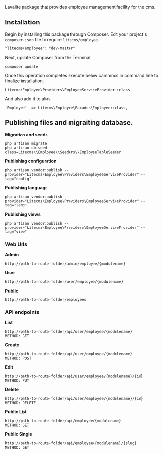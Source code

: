 Lavalite package that provides employee management facility for the cms.

## Installation

Begin by installing this package through Composer. Edit your project's `composer.json` file to require `litecms/employee`.

    "litecms/employee": "dev-master"

Next, update Composer from the Terminal:

    composer update

Once this operation completes execute below cammnds in command line to finalize installation.

    Litecms\Employee\Providers\EmployeeServiceProvider::class,

And also add it to alias

    'Employee'  => Litecms\Employee\Facades\Employee::class,

## Publishing files and migraiting database.

**Migration and seeds**

    php artisan migrate
    php artisan db:seed --class=Litecms\\Employee\\Seeders\\EmployeeTableSeeder

**Publishing configuration**

    php artisan vendor:publish --provider="Litecms\Employee\Providers\EmployeeServiceProvider" --tag="config"

**Publishing language**

    php artisan vendor:publish --provider="Litecms\Employee\Providers\EmployeeServiceProvider" --tag="lang"

**Publishing views**

    php artisan vendor:publish --provider="Litecms\Employee\Providers\EmployeeServiceProvider" --tag="view"


### Web Urls

**Admin**

    http://path-to-route-folder/admin/employee/{modulename}

**User**

    http://path-to-route-folder/user/employee/{modulename}

**Public**

    http://path-to-route-folder/employees


### API endpoints

**List**

    http://path-to-route-folder/api/user/employee/{modulename}
    METHOD: GET

**Create**

    http://path-to-route-folder/api/user/employee/{modulename}
    METHOD: POST

**Edit**

    http://path-to-route-folder/api/user/employee/{modulename}/{id}
    METHOD: PUT

**Delete**

    http://path-to-route-folder/api/user/employee/{modulename}/{id}
    METHOD: DELETE

**Public List**

    http://path-to-route-folder/api/employee/{modulename}
    METHOD: GET

**Public Single**

    http://path-to-route-folder/api/employee/{modulename}/{slug}
    METHOD: GET